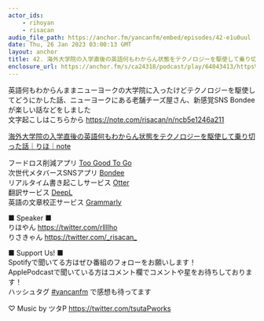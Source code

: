 ```yaml
---
actor_ids:
    - rihoyan
    - risacan
audio_file_path: https://anchor.fm/yancanfm/embed/episodes/42-e1u0uul
date: Thu, 26 Jan 2023 03:00:13 GMT
layout: anchor
title: 42. 海外大学院の入学直後の英語何もわからん状態をテクノロジーを駆使して乗り切った話
enclosure_url: https://anchor.fm/s/ca24318/podcast/play/64043413/https%3A%2F%2Fd3ctxlq1ktw2nl.cloudfront.net%2Fstaging%2F2023-0-26%2F202be94c-ec06-a98f-3599-4398a15b235f.mp3
---
```

<p>英語何もわからんままニューヨークの大学院に入ったけどテクノロジーを駆使してどうにかした話、ニューヨークにある老舗チーズ屋さん、新感覚SNS Bondeeが楽しい話などをしました<br>
文字起こしはこちらから <a href="https://note.com/risacan/n/ncb5e1246a211" target="_blank">https://note.com/risacan/n/ncb5e1246a211</a></p>
<p><a href="https://note.com/rlho/n/n46c7bf0435f0">海外大学院の入学直後の英語何もわからん状態をテクノロジーを駆使して乗り切った話｜りほ｜note</a></p>
<p>フードロス削減アプリ <a href="https://toogoodtogo.com/en-us">Too Good To Go</a><br>
次世代メタバースSNSアプリ <a href="https://prtimes.jp/main/html/rd/p/000000003.000115266.html">Bondee</a><br>
リアルタイム書き起こしサービス <a href="https://otter.ai/referrals/GL0OK670">Otter</a><br>
翻訳サービス <a href="https://www.deepl.com/translator">DeepL</a><br>
英語の文章校正サービス <a href="https://app.grammarly.com/">Grammarly</a></p>
<p>■ Speaker ■<br>
りほやん&nbsp;<a href="https://twitter.com/rllllho">https://twitter.com/rllllho</a><br>
りさきゃん&nbsp;<a href="https://twitter.com/_risacan_">https://twitter.com/_risacan_</a></p>
<p>■ Support Us! ■<br>
Spotifyで聞いてる方はぜひ番組のフォローをお願いします！<br>
ApplePodcastで聞いている方はコメント欄でコメントや星をお待ちしております！<br>
ハッシュタグ <a href="https://twitter.com/search?q=yancanfm&amp;src=typed_query">#yancanfm</a> で感想も待ってます</p>
<p>♡ Music by ツタP&nbsp;<a href="https://twitter.com/tsutaPworks">https://twitter.com/tsutaPworks</a></p>
  